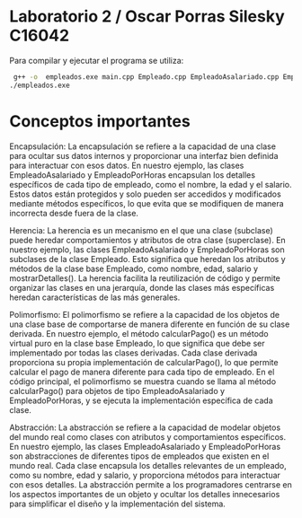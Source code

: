# Laboratorio 2 / Oscar Porras Silesky C16042

Para compilar y ejecutar el programa se utiliza:

```bash
 g++ -o  empleados.exe main.cpp Empleado.cpp EmpleadoAsalariado.cpp EmpleadoPorHoras.cpp 
./empleados.exe
```


# Conceptos importantes

Encapsulación: La encapsulación se refiere a la capacidad de una clase para ocultar sus datos internos y proporcionar una interfaz bien definida para
interactuar con esos datos. En nuestro ejemplo, las clases EmpleadoAsalariado y EmpleadoPorHoras encapsulan los detalles específicos de cada tipo de empleado, como el nombre, la edad y el salario. Estos datos están protegidos y solo pueden ser accedidos y modificados mediante métodos específicos, lo que evita que se modifiquen de manera incorrecta desde fuera de la clase.

Herencia: La herencia es un mecanismo en el que una clase (subclase) puede heredar comportamientos y atributos de otra clase (superclase). En nuestro ejemplo, las clases EmpleadoAsalariado y EmpleadoPorHoras son subclases de la clase Empleado. Esto significa que heredan los atributos y métodos de la clase base Empleado, como nombre, edad, salario y mostrarDetalles(). La herencia facilita la reutilización de código y permite organizar las clases en una jerarquía, donde las clases más específicas heredan características de las más generales.

Polimorfismo: El polimorfismo se refiere a la capacidad de los objetos de una clase base de comportarse de manera diferente en función de su clase derivada. En nuestro ejemplo, el método calcularPago() es un método virtual puro en la clase base Empleado, lo que significa que debe ser implementado por todas las clases derivadas. Cada clase derivada proporciona su propia implementación de calcularPago(), lo que permite calcular el pago de manera diferente para cada tipo de empleado. En el código principal, el polimorfismo se muestra cuando se llama al método calcularPago() para objetos de tipo EmpleadoAsalariado y EmpleadoPorHoras, y se ejecuta la implementación específica de cada clase.

Abstracción: La abstracción se refiere a la capacidad de modelar objetos del mundo real como clases con atributos y comportamientos específicos. En nuestro ejemplo, las clases EmpleadoAsalariado y EmpleadoPorHoras son abstracciones de diferentes tipos de empleados que existen en el mundo real. Cada clase encapsula los detalles relevantes de un empleado, como su nombre, edad y salario, y proporciona métodos para interactuar con esos detalles. La abstracción permite a los programadores centrarse en los aspectos importantes de un objeto y ocultar los detalles innecesarios para simplificar el diseño y la implementación del sistema.